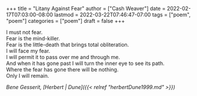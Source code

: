 +++
title = "Litany Against Fear"
author = ["Cash Weaver"]
date = 2022-02-17T07:03:00-08:00
lastmod = 2022-03-22T07:46:47-07:00
tags = ["poem", "poem"]
categories = ["poem"]
draft = false
+++

<p class="verse">

I must not fear.<br />
Fear is the mind-killer.<br />
Fear is the little-death that brings total obliteration.<br />
I will face my fear.<br />
I will permit it to pass over me and through me.<br />
And when it has gone past I will turn the inner eye to see its path.<br />
Where the fear has gone there will be nothing.<br />
Only I will remain.<br />

</p>

_Bene Gesserit, [Herbert | Dune]({{< relref "herbertDune1999.md" >}})_
